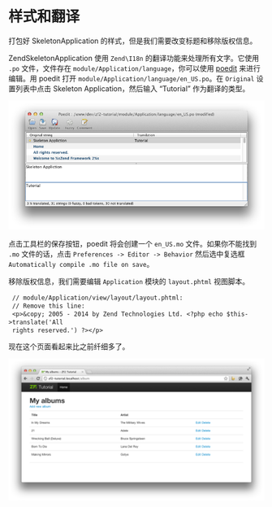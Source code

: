 # 样式和翻译

打包好 SkeletonApplication 的样式，但是我们需要改变标题和移除版权信息。

ZendSkeletonApplication 使用 `Zend\I18n` 的翻译功能来处理所有文字。它使用 `.po` 文件，文件存在 `module/Application/language`，你可以使用 [poedit](http://www.poedit.net/download.php) 来进行编辑。用 poedit 打开 `module/Application/language/en_US.po`。在 `Original` 设置列表中点击 Skeleton Application，然后输入 “Tutorial” 作为翻译的类型。

![image](images/stylingandtranslations1.png)

点击工具栏的保存按钮，poedit 将会创建一个 `en_US.mo` 文件。如果你不能找到 `.mo` 文件的话，点击 `Preferences -> Editor -> Behavior` 然后选中复选框 `Automatically compile .mo file on save`。

移除版权信息，我们需要编辑 `Application` 模块的 `layout.phtml` 视图脚本。

```
 // module/Application/view/layout/layout.phtml:
 // Remove this line:
 <p>&copy; 2005 - 2014 by Zend Technologies Ltd. <?php echo $this->translate('All
 rights reserved.') ?></p>
```

现在这个页面看起来比之前纤细多了。

![](images/stylingandtranslations2.png)

